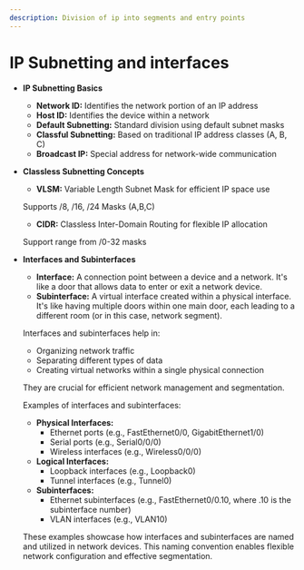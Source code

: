 ```yaml
---
description: Division of ip into segments and entry points
---
```


# IP Subnetting and interfaces

* **IP Subnetting Basics**
  * **Network ID:** Identifies the network portion of an IP address
  * **Host ID:** Identifies the device within a network
  * **Default Subnetting:** Standard division using default subnet masks
  * **Classful Subnetting:** Based on traditional IP address classes (A, B, C)
  * **Broadcast IP:** Special address for network-wide communication
*   **Classless Subnetting Concepts**

    * **VLSM:** Variable Length Subnet Mask for efficient IP space use

    Supports /8, /16, /24 Masks (A,B,C)

    * **CIDR:** Classless Inter-Domain Routing for flexible IP allocation

    Support range from /0-32 masks
*   **Interfaces and Subinterfaces**

    * **Interface:** A connection point between a device and a network. It's like a door that allows data to enter or exit a network device.
    * **Subinterface:** A virtual interface created within a physical interface. It's like having multiple doors within one main door, each leading to a different room (or in this case, network segment).

    Interfaces and subinterfaces help in:

    * Organizing network traffic
    * Separating different types of data
    * Creating virtual networks within a single physical connection

    They are crucial for efficient network management and segmentation.

    Examples of interfaces and subinterfaces:

    * **Physical Interfaces:**
      * Ethernet ports (e.g., FastEthernet0/0, GigabitEthernet1/0)
      * Serial ports (e.g., Serial0/0/0)
      * Wireless interfaces (e.g., Wireless0/0/0)
    * **Logical Interfaces:**
      * Loopback interfaces (e.g., Loopback0)
      * Tunnel interfaces (e.g., Tunnel0)
    * **Subinterfaces:**
      * Ethernet subinterfaces (e.g., FastEthernet0/0.10, where .10 is the subinterface number)
      * VLAN interfaces (e.g., VLAN10)

    These examples showcase how interfaces and subinterfaces are named and utilized in network devices. This naming convention enables flexible network configuration and effective segmentation.
